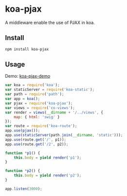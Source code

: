 # koa-pjax
A middleware enable the use of PJAX in koa.

## Install
```Bash
npm install koa-pjax
```

## Usage
Demo: [koa-pjax-demo](https://github.com/exculibar/koa-pjax-demo)<br>

```javascript
var koa = require('koa');
var staticServer = require('koa-static');
var path = require('path');
var app = koa();
var pjax = require('koa-pjax');
var views = require('co-views');
var render = views(__dirname + '/../views', {
    map: { html: 'swig' }
});
var route = require('koa-route');
app.use(pjax());
app.use(staticServer(path.join(__dirname, 'static')));
app.use(route.get('/', p1));
app.use(route.get('/2', p2));

function *p1() {
    this.body = yield render('p1');
}

function *p2() {
    this.body = yield render('p2');
}

app.listen(3000);

```

